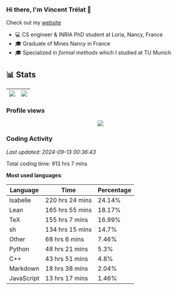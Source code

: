 ### Hi there, I'm Vincent Trélat 👋

Check out my [website](https://vtrelat.github.io)

-   💻 CS engineer & INRIA PhD student at Loria, Nancy, France
-   🎓 Graduate of Mines Nancy in France
-   🎓 Specialized in _formal methods_ which I studied at TU Munich

## 📊 **Stats**

| <img align="center" src="https://readme-stats.clckblog.space/api?username=VTrelat&show_icons=true&include_all_commits=true&theme=tokyonight&hide_border=true" /> | <img align="center" src="https://readme-stats.clckblog.space/api/top-langs/?username=VTrelat&layout=compact&theme=tokyonight&hide_border=true" /> |
| ---------------------------------------------------------------------------------------------------------------------------------------------------------------- | ------------------------------------------------------------------------------------------------------------------------------------------------- |

### Profile views

<p align="center">
 <img src="https://profile-counter.glitch.me/VTrelat/count.svg" />
</p>

<!--automations-->
### Coding Activity
_Last updated: 2024-09-13 00:36:43_

Total coding time: 913 hrs 7 mins

**Most used languages**:

| Language | Time | Percentage |
| ------------- | ------------- | ------------- |
| Isabelle | 220 hrs 24 mins | 24.14% |
| Lean | 165 hrs 55 mins | 18.17% |
| TeX | 155 hrs 7 mins | 16.99% |
| sh | 134 hrs 15 mins | 14.7% |
| Other | 68 hrs 6 mins | 7.46% |
| Python | 48 hrs 21 mins | 5.3% |
| C++ | 43 hrs 51 mins | 4.8% |
| Markdown | 18 hrs 38 mins | 2.04% |
| JavaScript | 13 hrs 17 mins | 1.46% |

